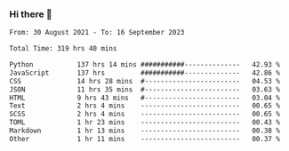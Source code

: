 ### Hi there 👋

<!--
**dominoto/dominoto** is a ✨ _special_ ✨ repository because its `README.md` (this file) appears on your GitHub profile.

Here are some ideas to get you started:

- 🔭 I’m currently working on ...
- 🌱 I’m currently learning ...
- 👯 I’m looking to collaborate on ...
- 🤔 I’m looking for help with ...
- 💬 Ask me about ...
- 📫 How to reach me: ...
- 😄 Pronouns: ...
- ⚡ Fun fact: ...
-->
<!--START_SECTION:waka-->

```txt
From: 30 August 2021 - To: 16 September 2023

Total Time: 319 hrs 40 mins

Python           137 hrs 14 mins ###########--------------   42.93 %
JavaScript       137 hrs         ###########--------------   42.86 %
CSS              14 hrs 28 mins  #------------------------   04.53 %
JSON             11 hrs 35 mins  #------------------------   03.63 %
HTML             9 hrs 43 mins   #------------------------   03.04 %
Text             2 hrs 4 mins    -------------------------   00.65 %
SCSS             2 hrs 4 mins    -------------------------   00.65 %
TOML             1 hr 23 mins    -------------------------   00.43 %
Markdown         1 hr 13 mins    -------------------------   00.38 %
Other            1 hr 11 mins    -------------------------   00.37 %
```

<!--END_SECTION:waka-->
